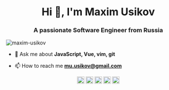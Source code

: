 <h1 align="center">Hi 👋, I'm Maxim Usikov</h1>
<h3 align="center">A passionate Software Engineer from Russia</h3>
<p align="left"> <img src="https://komarev.com/ghpvc/?username=maxim-usikov" alt="maxim-usikov" /> </p>

- 💬 Ask me about **JavaScript, Vue, vim, git**

- 📫 How to reach me **mu.usikov@gmail.com**


<p align="center"> 
<a href="https://twitter.com/maxim_usikov" target="blank"><img align="center" src="https://cdn.jsdelivr.net/npm/simple-icons@3.0.1/icons/twitter.svg" alt="maxim_usikov" height="20" width="20" /></a>
<a href="https://stackoverflow.com/maxim.u" target="blank"><img align="center" src="https://cdn.jsdelivr.net/npm/simple-icons@3.0.1/icons/stackoverflow.svg" alt="maxim.u" height="20" width="20" /></a>
<a href="https://codesandbox.com/maxim-usikov" target="blank"><img align="center" src="https://cdn.jsdelivr.net/npm/simple-icons@3.0.1/icons/codesandbox.svg" alt="maxim-usikov" height="20" width="20" /></a>
<a href="https://fb.com/mu.usikov" target="blank"><img align="center" src="https://cdn.jsdelivr.net/npm/simple-icons@3.0.1/icons/facebook.svg" alt="mu.usikov" height="20" width="20" /></a>
<a href="https://instagram.com/maxim_usikov" target="blank"><img align="center" src="https://cdn.jsdelivr.net/npm/simple-icons@3.0.1/icons/instagram.svg" alt="maxim_usikov" height="20" width="20" /></a>
</p>
